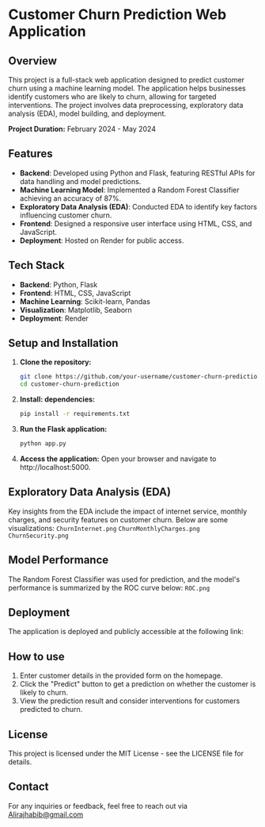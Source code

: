 # Customer Churn Prediction Web Application

## Overview
This project is a full-stack web application designed to predict customer churn using a machine learning model. The application helps businesses identify customers who are likely to churn, allowing for targeted interventions. The project involves data preprocessing, exploratory data analysis (EDA), model building, and deployment.

**Project Duration:** February 2024 - May 2024

## Features
- **Backend**: Developed using Python and Flask, featuring RESTful APIs for data handling and model predictions.
- **Machine Learning Model**: Implemented a Random Forest Classifier achieving an accuracy of 87%.
- **Exploratory Data Analysis (EDA)**: Conducted EDA to identify key factors influencing customer churn.
- **Frontend**: Designed a responsive user interface using HTML, CSS, and JavaScript.
- **Deployment**: Hosted on Render for public access.

## Tech Stack
- **Backend**: Python, Flask
- **Frontend**: HTML, CSS, JavaScript
- **Machine Learning**: Scikit-learn, Pandas
- **Visualization**: Matplotlib, Seaborn
- **Deployment**: Render

## Setup and Installation

1. **Clone the repository:**
   ```bash
   git clone https://github.com/your-username/customer-churn-prediction.git
   cd customer-churn-prediction
2. **Install: dependencies:**
   ```bash
   pip install -r requirements.txt
3. **Run the Flask application:**
   ```bash
   python app.py
4. **Access the application:**
   Open your browser and navigate to http://localhost:5000.
## Exploratory Data Analysis (EDA)
Key insights from the EDA include the impact of internet service, monthly charges, and security features on customer churn. Below are some visualizations:
`ChurnInternet.png`
`ChurnMonthlyCharges.png`
`ChurnSecurity.png`
## Model Performance 
The Random Forest Classifier was used for prediction, and the model's performance is summarized by the ROC curve below:
`ROC.png`
## Deployment
The application is deployed and publicly accessible at the following link: 
## How to use
1. Enter customer details in the provided form on the homepage.
2. Click the "Predict" button to get a prediction on whether the customer is likely to churn.
3. View the prediction result and consider interventions for customers predicted to churn.
## License 
This project is licensed under the MIT License - see the LICENSE file for details.
## Contact
For any inquiries or feedback, feel free to reach out via Alirajhabib@gmail.com
